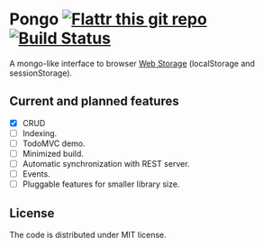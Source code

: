 # Pongo [![Flattr this git repo](http://api.flattr.com/button/flattr-badge-large.png)](https://flattr.com/submit/auto?user_id=basaundi&url=https://github.com/basaundi/pongo&title=pongo&language=coffescript&tags=github&category=software) [![Build Status](https://secure.travis-ci.org/basaundi/pongo.png)](http://travis-ci.org/basaundi/pongo)

A mongo-like interface to browser [Web Storage](http://dev.w3.org/html5/webstorage/) (localStorage and sessionStorage).

## Current and planned features

- [x] CRUD
- [ ] Indexing.
- [ ] TodoMVC demo.
- [ ] Minimized build.
- [ ] Automatic synchronization with REST server.
- [ ] Events.
- [ ] Pluggable features for smaller library size.

## License

The code is distributed under MIT license.
